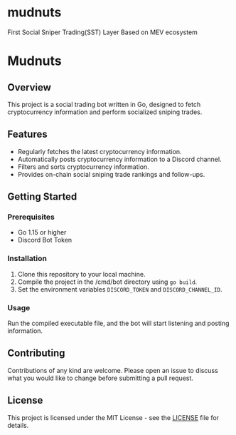 # mudnuts
First Social Sniper Trading(SST) Layer Based on MEV ecosystem

# Mudnuts

## Overview

This project is a social trading bot written in Go, designed to fetch cryptocurrency information and perform socialized sniping trades.

## Features

- Regularly fetches the latest cryptocurrency information.
- Automatically posts cryptocurrency information to a Discord channel.
- Filters and sorts cryptocurrency information.
- Provides on-chain social sniping trade rankings and follow-ups.

## Getting Started

### Prerequisites

- Go 1.15 or higher
- Discord Bot Token

### Installation

1. Clone this repository to your local machine.
2. Compile the project in the /cmd/bot directory using `go build`.
3. Set the environment variables `DISCORD_TOKEN` and `DISCORD_CHANNEL_ID`.

### Usage

Run the compiled executable file, and the bot will start listening and posting information.

## Contributing

Contributions of any kind are welcome. Please open an issue to discuss what you would like to change before submitting a pull request.

## License

This project is licensed under the MIT License - see the [LICENSE](LICENSE) file for details.
